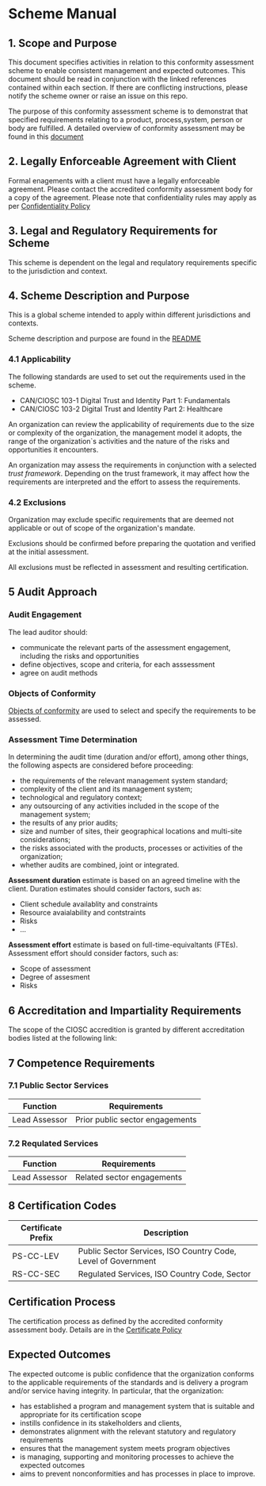 # Scheme Manual

## 1. Scope and Purpose

This document specifies activities in relation to this conformity assessment scheme to enable consistent management and expected outcomes. This document should be read in conjunction with the linked references contained within each section. If there are conflicting instructions, please notify the scheme owner or raise an issue on this repo.

The purpose of this conformity assessment scheme is to demonstrat that specified requirements relating to a product, process,system, person or body are fulfilled. A detailed overview of conformity assessment may be found in this [document](./docs/conformity-assessment.md)

## 2. Legally Enforceable Agreement with Client

Formal enagements with a client must have a legally enforceable agreement. Please contact the accredited conformity assessment body for a copy of the agreement. Please note that confidentiality rules may apply as per [Confidentiality Policy](../public-information/confidentiality-policy.md)

## 3. Legal and Regulatory Requirements for Scheme

This scheme is dependent on the legal and requlatory requirements specific to the jurisdiction and context.

## 4. Scheme Description and Purpose

This is a global scheme intended to apply within different jurisdictions and contexts.

Scheme description and purpose are found in the [README](../README.md)



### 4.1 Applicability

The following standards are used to set out the requirements used in the scheme.
* CAN/CIOSC 103-1 Digital Trust and Identity Part 1: Fundamentals
* CAN/CIOSC 103-2 Digital Trust and Identity Part 2: Healthcare

An organization can review the applicability of requirements due to the size or complexity of the organization, the management model it adopts, the range of the organization`s activities and the nature of the risks and opportunities it encounters.

An organization may assess the requirements in conjunction with a selected *trust framework*. Depending on the trust framework, it may affect how the requirements are interpreted and the effort to assess the requirements.


### 4.2 Exclusions
Organization may exclude specific requirements that are deemed not applicable or out of scope of the organization's mandate. 

Exclusions should be confirmed before preparing the quotation and verified at the initial assessment.

All exclusions must be reflected in assessment and resulting certification.

## 5 Audit Approach

### Audit Engagement
The lead auditor should:
* communicate the relevant parts of the assessment engagement, including the risks and opportunities
* define objectives, scope and criteria, for each asssessment
* agree on audit methods


### Objects of Conformity

[Objects of conformity](./objects-of-conformity.md) are used to select and specify the requirements to be assessed.


### Assessment Time Determination

In determining the audit time (duration and/or effort), among other things, the following aspects are considered before proceeding: 

* the requirements of the relevant management system standard; 
* complexity of the client and its management system; 
* technological and regulatory context; 
* any outsourcing of any activities included in the scope of the management system; 
* the results of any prior audits; 
* size and number of sites, their geographical locations and multi-site considerations; 
* the risks associated with the products, processes or activities of the organization; 
* whether audits are combined, joint or integrated. 

**Assessment duration** estimate is based on an agreed timeline with the client. Duration estimates should consider factors, such as:
* Client schedule availablity and constraints
* Resource avaialability and contstraints
* Risks
* ...

**Assessment effort** estimate is based on full-time-equivaltants (FTEs). Assessment effort should consider factors, such as:
* Scope of assessment
* Degree of assesment
* Risks



## 6 Accreditation and Impartiality Requirements

The scope of the CIOSC accredition is granted by different accreditation bodies listed at the following link:

## 7 Competence Requirements


### 7.1 Public Sector Services

|Function|Requirements|
|---|---|
Lead Assessor| Prior public sector engagements|

### 7.2 Requlated Services
Function|Requirements|
|---|---|
Lead Assessor| Related sector engagements|



## 8 Certification Codes

|Certificate Prefix|Description|
|---|---|
|PS-CC-LEV|Public Sector Services, ISO Country Code, Level of Government|
|RS-CC-SEC|Regulated Services, ISO Country Code, Sector|


## Certification Process

The certification process as defined by the accredited conformity assessment body. Details are in the [Certificate Policy](../public-information/certificate-issuance.md) 

## Expected Outcomes

The expected outcome is public confidence that the organization conforms to the applicable requirements of
the standards and is delivery a program and/or service having integrity. In particular, that the organization:
* has established a program and management system that is suitable and appropriate for its certification scope
* instills confidence in its stakelholders and clients, 
* demonstrates alignment  with the relevant statutory and regulatory requirements 
* ensures that the management system meets program objectives 
* is managing, supporting and monitoring processes to achieve the expected outcomes
* aims to prevent nonconformities and has processes in place to improve.